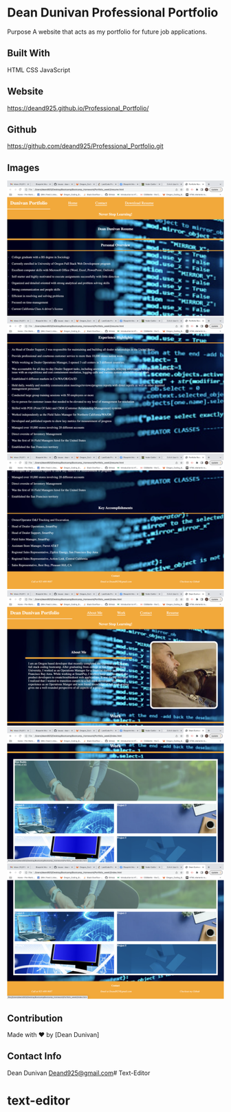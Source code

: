 # Dean Dunivan Professional Portfolio

Purpose
A website that acts as my portfolio for future job applications.

## Built With

HTML
CSS
JavaScript

## Website
https://deand925.github.io/Professional_Portfolio/

## Github
https://github.com/deand925/Professional_Portfolio.git

## Images

<img src="assets/READMEimg/Screen Shot 2022-07-26 at 12.30.30 PM.png">

<img src="assets/READMEimg/Screen Shot 2022-07-26 at 12.32.18 PM.png">

<img src="assets/READMEimg/Screen Shot 2022-07-26 at 12.32.57 PM.png">

<img src="assets/READMEimg/Screen Shot 2022-07-26 at 12.33.20 PM.png">

<img src="assets/READMEimg/Screen Shot 2022-07-26 at 12.33.39 PM.png">

<img src="assets/READMEimg/Screen Shot 2022-07-26 at 12.33.59 PM.png">

## Contribution
Made with ❤️ by [Dean Dunivan]

## Contact Info
Dean Dunivan
Deand925@gmail.com# Text-Editor
# text-editor
